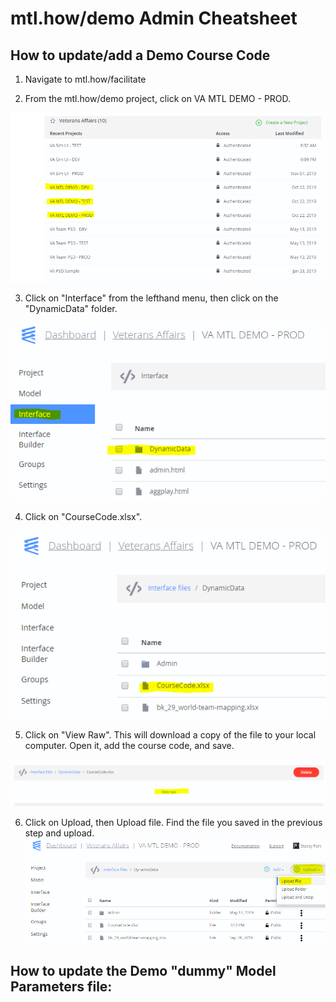 # mtl.how/demo Admin Cheatsheet

## How to update/add a Demo Course Code

1. Navigate to mtl.how/facilitate

2. From the mtl.how/demo project, click on VA MTL DEMO - PROD.  

![](https://github.com/lzim/teampsd/blob/master/resources/cheatsheets/mtl_how_demo_admin/demo_epicenter_home.PNG)

3. Click on "Interface" from the lefthand menu, then click on the "DynamicData" folder.  

![](https://github.com/lzim/teampsd/blob/master/resources/cheatsheets/mtl_how_demo_admin/demo_interface_dynamic_data.PNG)


4. Click on "CourseCode.xlsx".  

![](https://github.com/lzim/teampsd/blob/master/resources/cheatsheets/mtl_how_demo_admin/demo_course_code.PNG)

5. Click on "View Raw". This will download a copy of the file to your local computer. Open it, add the course code, and save.

![](https://github.com/lzim/teampsd/blob/master/resources/cheatsheets/mtl_how_demo_admin/demo_course_code_view_raw.PNG)


6. Click on Upload, then Upload file. Find the file you saved in the previous step and upload.
![](https://github.com/lzim/teampsd/blob/master/resources/cheatsheets/mtl_how_demo_admin/demo_upload_file.PNG)


## How to update the Demo "dummy" Model Parameters file:




